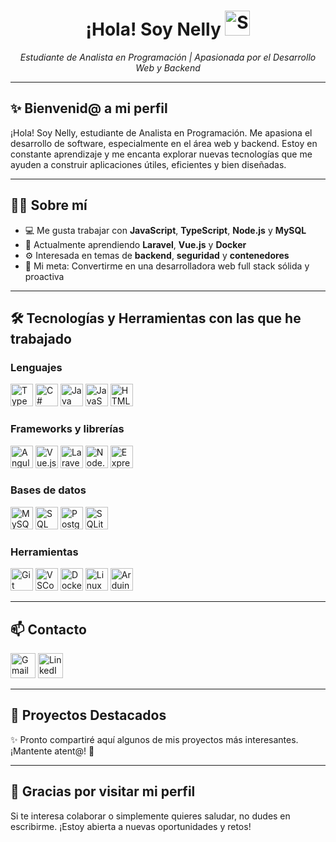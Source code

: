 <h1 align="center">¡Hola! Soy Nelly <img src="https://media.tenor.com/Wx9IEmZZXSoAAAAi/hi.gif" alt="Saludo" width="40" height="40"></h1>
<p align="center"><em>Estudiante de Analista en Programación | Apasionada por el Desarrollo Web y Backend</em></p>

---

## ✨ Bienvenid@ a mi perfil

¡Hola! Soy Nelly, estudiante de Analista en Programación. Me apasiona el desarrollo de software, especialmente en el área web y backend. Estoy en constante aprendizaje y me encanta explorar nuevas tecnologías que me ayuden a construir aplicaciones útiles, eficientes y bien diseñadas.

---

## 👩‍💻 Sobre mí

- 💻 Me gusta trabajar con **JavaScript**, **TypeScript**, **Node.js** y **MySQL**
- 🌱 Actualmente aprendiendo **Laravel**, **Vue.js** y **Docker**
- ⚙️ Interesada en temas de **backend**, **seguridad** y **contenedores**
- 🎯 Mi meta: Convertirme en una desarrolladora web full stack sólida y proactiva

---

## 🛠️ Tecnologías y Herramientas con las que he trabajado

<p align="left">
  
  ### Lenguajes
  <a href="https://www.typescriptlang.org/" target="_blank"><img src="https://raw.githubusercontent.com/danielcranney/readme-generator/main/public/icons/skills/typescript-colored.svg" width="36" alt="TypeScript" /></a>
  <a href="https://docs.microsoft.com/en-us/dotnet/csharp/" target="_blank"><img src="https://raw.githubusercontent.com/danielcranney/readme-generator/main/public/icons/skills/csharp-colored.svg" width="36" alt="C#" /></a>
  <a href="https://www.oracle.com/java/" target="_blank"><img src="https://raw.githubusercontent.com/danielcranney/readme-generator/main/public/icons/skills/java-colored.svg" width="36" alt="Java" /></a>
  <a href="https://developer.mozilla.org/en-US/docs/Web/JavaScript" target="_blank"><img src="https://raw.githubusercontent.com/danielcranney/readme-generator/main/public/icons/skills/javascript-colored.svg" width="36" alt="JavaScript" /></a>
  <a href="https://developer.mozilla.org/en-US/docs/Glossary/HTML5" target="_blank"><img src="https://raw.githubusercontent.com/danielcranney/readme-generator/main/public/icons/skills/html5-colored.svg" width="36" alt="HTML5" /></a>

  ### Frameworks y librerías
  <a href="https://angular.io/" target="_blank"><img src="https://raw.githubusercontent.com/danielcranney/readme-generator/main/public/icons/skills/angularjs-colored.svg" width="36" alt="Angular" /></a>
  <a href="https://vuejs.org/" target="_blank"><img src="https://cdn.jsdelivr.net/gh/devicons/devicon/icons/vuejs/vuejs-original.svg" width="36" alt="Vue.js" /></a>
  <a href="https://laravel.com/" target="_blank"><img src="https://cdn.jsdelivr.net/gh/devicons/devicon/icons/laravel/laravel-original.svg" width="36" alt="Laravel" /></a>
  <a href="https://nodejs.org/en/" target="_blank"><img src="https://raw.githubusercontent.com/danielcranney/readme-generator/main/public/icons/skills/nodejs-colored.svg" width="36" alt="Node.js" /></a>
  <a href="https://expressjs.com/" target="_blank"><img src="https://raw.githubusercontent.com/danielcranney/readme-generator/main/public/icons/skills/express-colored-dark.svg" width="36" alt="Express" /></a>

  ### Bases de datos
  <a href="https://www.mysql.com/" target="_blank"><img src="https://raw.githubusercontent.com/danielcranney/readme-generator/main/public/icons/skills/mysql-colored.svg" width="36" height="36" alt="MySQL" /></a>
  <a href="https://www.microsoft.com/en-us/sql-server" target="_blank"><img src="https://cdn.jsdelivr.net/gh/devicons/devicon/icons/microsoftsqlserver/microsoftsqlserver-plain.svg" width="36" height="36" alt="SQL Server" /></a>
  <a href="https://www.postgresql.org/" target="_blank"><img src="https://cdn.jsdelivr.net/gh/devicons/devicon/icons/postgresql/postgresql-original.svg" width="36" height="36" alt="PostgreSQL" /></a>
  <a href="https://www.sqlite.org/" target="_blank"><img src="https://cdn.jsdelivr.net/gh/devicons/devicon/icons/sqlite/sqlite-original.svg" width="36" height="36" alt="SQLite" /></a>

  ### Herramientas
  <a href="https://git-scm.com/" target="_blank"><img src="https://raw.githubusercontent.com/danielcranney/readme-generator/main/public/icons/skills/git-colored.svg" width="36" alt="Git" /></a>
  <a href="https://code.visualstudio.com/" target="_blank"><img src="https://raw.githubusercontent.com/danielcranney/readme-generator/main/public/icons/skills/visualstudiocode.svg" width="36" alt="VSCode" /></a>
  <a href="https://www.docker.com/" target="_blank"><img src="https://raw.githubusercontent.com/danielcranney/readme-generator/main/public/icons/skills/docker-colored.svg" width="36" alt="Docker" /></a>
  <a href="https://www.linux.org/" target="_blank"><img src="https://raw.githubusercontent.com/danielcranney/readme-generator/main/public/icons/skills/linux-colored.svg" width="36" alt="Linux" /></a>
  <a href="https://www.arduino.cc/" target="_blank"><img src="https://raw.githubusercontent.com/danielcranney/readme-generator/main/public/icons/skills/arduino-colored.svg" width="36" alt="Arduino" /></a>
</p>

---

## 📫 Contacto

<p align="left">
  <a href="mailto:avilesnelly001@gmail.com"><img src="https://upload.wikimedia.org/wikipedia/commons/7/7e/Gmail_icon_%282020%29.svg" width="40" alt="Gmail" /></a>
  <a href="https://www.linkedin.com/in/nelly-aviles/" target="_blank"><img src="https://cdn-icons-png.flaticon.com/512/174/174857.png" width="40" alt="LinkedIn" /></a>
</p>

---

## 📌 Proyectos Destacados

✨ Pronto compartiré aquí algunos de mis proyectos más interesantes. ¡Mantente atent@! 🚀

---

## 🌱 Gracias por visitar mi perfil

Si te interesa colaborar o simplemente quieres saludar, no dudes en escribirme. ¡Estoy abierta a nuevas oportunidades y retos!


<!--
**Sodi0/Sodi0** is a ✨ _special_ ✨ repository because its `README.md` (this file) appears on your GitHub profile.

Here are some ideas to get you started:

- 🔭 I’m currently working on ...
- 🌱 I’m currently learning ...
- 👯 I’m looking to collaborate on ...
- 🤔 I’m looking for help with ...
- 💬 Ask me about ...
- 📫 How to reach me: ...
- 😄 Pronouns: ...
- ⚡ Fun fact: ...
-->
